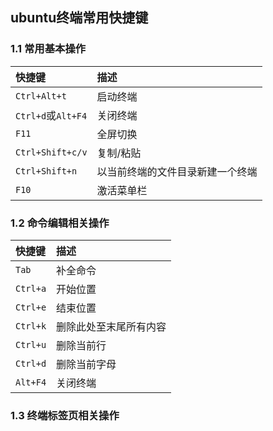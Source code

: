 
## ubuntu终端常用快捷键

### 1.1 常用基本操作

| 快捷键 | 描述 |
|:--|:--|
| `Ctrl+Alt+t` | 启动终端 |
| `Ctrl+d`或`Alt+F4` | 关闭终端 |
| `F11` | 全屏切换 |
| `Ctrl+Shift+c/v` | 复制/粘贴 |
| `Ctrl+Shift+n` | 以当前终端的文件目录新建一个终端 |
| `F10` | 激活菜单栏 |


### 1.2 命令编辑相关操作
| 快捷键 | 描述 |
|:--|:--|
| `Tab` | 补全命令 |
| `Ctrl+a` | 开始位置 |
| `Ctrl+e` | 结束位置 |
| `Ctrl+k` | 删除此处至末尾所有内容 |
| `Ctrl+u` | 删除当前行 |
| `Ctrl+d` | 删除当前字母 |
| `Alt+F4` | 关闭终端 |



### 1.3 终端标签页相关操作